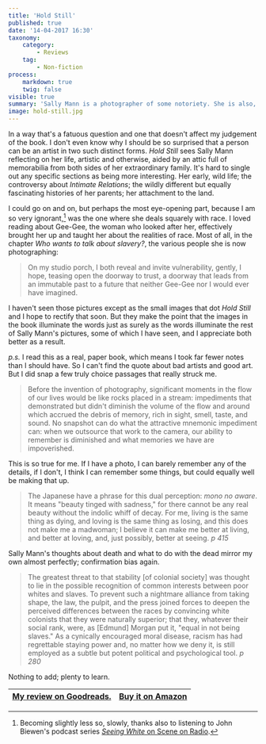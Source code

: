 ```yaml
---
title: 'Hold Still'
published: true
date: '14-04-2017 16:30'
taxonomy:
    category:
        - Reviews
    tag:
        - Non-fiction
process:
    markdown: true
    twig: false
visible: true
summary: 'Sally Mann is a photographer of some notoriety. She is also, it turns out, an amazingly good writer able to create word pictures every bit as nuanced and beguiling as her picture pictures. An interesting question is whether, had she not been a renowned photographer, we would ever have learned what a fine writer she is. Would she have been prompted to write her memoir had she not been invited to give the Massey Lectures in the History of American Civilization at Harvard?'
image: hold-still.jpg
---
```


In a way that's a fatuous question and one that doesn't affect my judgement of the book. I don't even know why I should be so surprised that a person can be an artist in two such distinct forms. *Hold Still* sees Sally Mann reflecting on her life, artistic and otherwise, aided by an attic full of memorabilia from both sides of her extraordinary family. It's hard to single out any specific sections as being more interesting. Her early, wild life; the controversy about *Intimate Relations*; the wildly different but equally fascinating histories of her parents; her attachment to the land. 

I could go on and on, but perhaps the most eye-opening part, because I am so very ignorant,[^1] was the one where she deals squarely with race. I loved reading about Gee-Gee, the woman who looked after her, effectively brought her up and taught her about the realities of race. Most of all, in the chapter *Who wants to talk about slavery?*, the various people she is now photographing:

> On my studio porch, I both reveal and invite vulnerability, gently, I hope, teasing open the doorway to trust, a doorway that leads from an immutable past to a future that neither Gee-Gee nor I would ever have imagined.

[^1]: Becoming slightly less so, slowly, thanks also to listening to John Biewen's podcast series [*Seeing White* on Scene on Radio](http://podcast.cdsporch.org/episode-31-turning-the-lens-seeing-white-part-1/).

I haven't seen those pictures except as the small images that dot *Hold Still* and I hope to rectify that soon. But they make the point that the images in the book illuminate the words just as surely as the words illuminate the rest of Sally Mann's pictures, some of which I have seen, and I appreciate both better as a result.

*p.s.* I read this as a real, paper book, which means I took far fewer notes than I should have. So I can't find the quote about bad artists and good art. But I did snap a few truly choice passages that really struck me.

> Before the invention of photography, significant moments in the flow of our lives would be like rocks placed in a stream: impediments that demonstrated but didn't diminish the volume of the flow and around which accrued the debris of memory, rich in sight, smell, taste, and sound. No snapshot can do what the attractive mnemonic impediment can: when we outsource that work to the camera, our ability to remember is diminished and what memories we have are impoverished.

This is so true for me. If I have a photo, I can barely remember any of the details, if I don't, I think I can remember some things, but could equally well be making that up.

> The Japanese have a phrase for this dual perception: *mono no aware*. It means "beauty tinged with sadness," for there cannot be any real beauty without the indolic whiff of decay. For me, living is the same thing as dying, and loving is the same thing as losing, and this does not make me a madwoman; I believe it can make me better at living, and better at loving, and, just possibly, better at seeing. *p 415*

Sally Mann's thoughts about death and what to do with the dead mirror my own almost perfectly; confirmation bias again.

> The greatest threat to that stability [of colonial society] was thought to lie in the possible recognition of common interests between poor whites and slaves. To prevent such a nightmare alliance from taking shape, the law, the pulpit, and the press joined forces to deepen the perceived differences between the races by convincing white colonists that they were naturally superior; that they, whatever their social rank, were, as [Edmund] Morgan put it, "equal in not being slaves." As a cynically encouraged moral disease, racism has had regrettable staying power and, no matter how we deny it, is still employed as a subtle but potent political and psychological tool. *p 280*

Nothing to add; plenty to learn.

| <a href="https://www.goodreads.com/review/show/1936371153">My review on Goodreads.</a> | [Buy it on Amazon](http://amzn.to/2ousST4) |
|:- | -: |
</div>